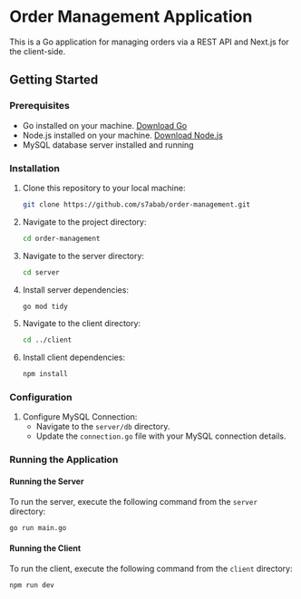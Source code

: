 # Order Management Application

This is a Go application for managing orders via a REST API and Next.js for the client-side.

## Getting Started

### Prerequisites

- Go installed on your machine. [Download Go](https://golang.org/dl/)
- Node.js installed on your machine. [Download Node.js](https://nodejs.org/en/)
- MySQL database server installed and running

### Installation

1. Clone this repository to your local machine:

    ```bash
    git clone https://github.com/s7abab/order-management.git
    ```

2. Navigate to the project directory:

    ```bash
    cd order-management
    ```

3. Navigate to the server directory:

    ```bash
    cd server
    ```

4. Install server dependencies:

    ```bash
    go mod tidy
    ```

5. Navigate to the client directory:

    ```bash
    cd ../client
    ```

6. Install client dependencies:

    ```bash
    npm install
    ```

### Configuration

1. Configure MySQL Connection:
    - Navigate to the `server/db` directory.
    - Update the `connection.go` file with your MySQL connection details.

### Running the Application

#### Running the Server

To run the server, execute the following command from the `server` directory:

```bash
go run main.go
```
#### Running the Client

To run the client, execute the following command from the `client` directory:

```bash
npm run dev

